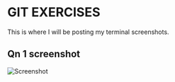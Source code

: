 # GIT EXERCISES

This is where I will be posting my terminal screenshots.

## Qn 1 screenshot

![Screenshot](Desktop/Screenshot%202024-12-17%20at%2016.38.30.png)
